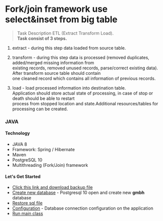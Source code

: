 # Fork/join framework use select&inset from big table
> Task Description ETL (Extract Transform Load). <br/>
**Task consist of 3 steps.**

1. extract - during this step data loaded from source table.

2. transform - during this step data is processed (removed duplicates, added/merged missing information from <br/>
existing records, removed unused records, parse/correct existing data). After transform source table should contain <br/>
one cleaned record which contains all information of previous records.

3. load - load processed information into destination table.<br/>
Application should store actual state of processing, in case of stop or death should be able to restart <br/>
process from stopped location and state.Additional resources/tables for processing can be created.

### JAVA
#### Technology
- JAVA 8
- Framework: Spring / Hibernate
- Maven
- PostgreSQL 10
- Multithreading (Fork/Join) framework

#### Let's Get Started
* [Click this link and download backup file](http://www.dropwizard.io/1.0.2/docs/)  
* [Create new database](#create-new-database) - Postgresql 10 open and create new **gmbh** database
* [Restore sql file](#restore-sql-file)
* [Configuration](#configuration) - Database connection configuration on the application
* [Run main class](#run-main-class)
 
 
